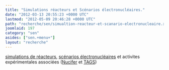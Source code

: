 ```yaml
---
title: "Simulations réacteurs et Scénarios électronucléaires."
date: "2012-03-13 20:55:23 +0000 UTC"
lastmod: "2012-05-09 20:46:28 +0000 UTC"
path: "recherche/sen/simualtion-reacteur-et-scanario-electronucleaire.xx.md"
joomlaid: 197
category: "sen"
asides: ["sen.+menu+"]
layout: "recherche"
---
```

[simulations de réacteurs](/recherche/sen/simulation-reacteurs.xx), [scénarios électronucléaires](/recherche/sen/systeme-et-scenarios.xx) et activites expérimentales associées ([Nucifer](/recherche/sen/nucifer.xx) et [TAGS](/recherche/sen/tags.xx))
